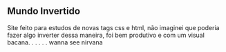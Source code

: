 ﻿##  Mundo Invertido 
Site feito para estudos de novas tags css e html, não imaginei que poderia fazer algo inverter dessa maneira, foi bem produtivo e com um visual bacana.
.
.
.
.
.
wanna see nirvana
